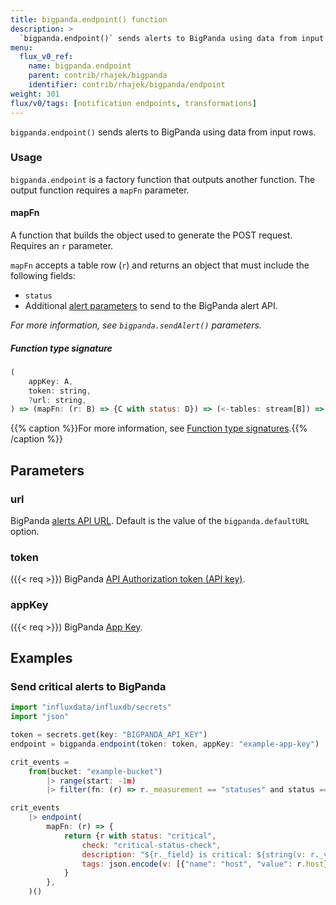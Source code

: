 ```yaml
---
title: bigpanda.endpoint() function
description: >
  `bigpanda.endpoint()` sends alerts to BigPanda using data from input rows.
menu:
  flux_v0_ref:
    name: bigpanda.endpoint
    parent: contrib/rhajek/bigpanda
    identifier: contrib/rhajek/bigpanda/endpoint
weight: 301
flux/v0/tags: [notification endpoints, transformations]
---
```


<!------------------------------------------------------------------------------

IMPORTANT: This page was generated from comments in the Flux source code. Any
edits made directly to this page will be overwritten the next time the
documentation is generated. 

To make updates to this documentation, update the function comments above the
function definition in the Flux source code:

https://github.com/influxdata/flux/blob/master/stdlib/contrib/rhajek/bigpanda/bigpanda.flux#L214-L235

Contributing to Flux: https://github.com/influxdata/flux#contributing
Fluxdoc syntax: https://github.com/influxdata/flux/blob/master/docs/fluxdoc.md

------------------------------------------------------------------------------->

`bigpanda.endpoint()` sends alerts to BigPanda using data from input rows.

### Usage
`bigpanda.endpoint` is a factory function that outputs another function.
The output function requires a `mapFn` parameter.

#### mapFn
A function that builds the object used to generate the POST request. Requires an `r` parameter.

`mapFn` accepts a table row (`r`) and returns an object that must include the following fields:

- `status`
- Additional [alert parameters](https://docs.bigpanda.io/reference#alert-object) to send to the BigPanda alert API.

_For more information, see `bigpanda.sendAlert()` parameters._

##### Function type signature

```js
(
    appKey: A,
    token: string,
    ?url: string,
) => (mapFn: (r: B) => {C with status: D}) => (<-tables: stream[B]) => stream[{B with _sent: string}]
```

{{% caption %}}For more information, see [Function type signatures](/flux/v0/function-type-signatures/).{{% /caption %}}

## Parameters

### url

BigPanda [alerts API URL](https://docs.bigpanda.io/reference#alerts-how-it-works).
Default is the value of the `bigpanda.defaultURL` option.



### token
({{< req >}})
BigPanda [API Authorization token (API key)](https://docs.bigpanda.io/docs/api-key-management).



### appKey
({{< req >}})
BigPanda [App Key](https://docs.bigpanda.io/reference#integrating-monitoring-systems).




## Examples

### Send critical alerts to BigPanda

```js
import "influxdata/influxdb/secrets"
import "json"

token = secrets.get(key: "BIGPANDA_API_KEY")
endpoint = bigpanda.endpoint(token: token, appKey: "example-app-key")

crit_events =
    from(bucket: "example-bucket")
        |> range(start: -1m)
        |> filter(fn: (r) => r._measurement == "statuses" and status == "crit")

crit_events
    |> endpoint(
        mapFn: (r) => {
            return {r with status: "critical",
                check: "critical-status-check",
                description: "${r._field} is critical: ${string(v: r._value)}",
                tags: json.encode(v: [{"name": "host", "value": r.host}]),
            }
        },
    )()

```

